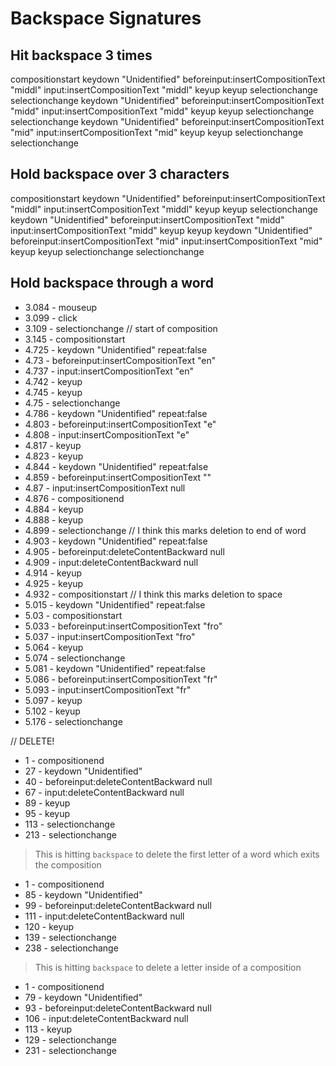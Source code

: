# Backspace Signatures

## Hit backspace 3 times

compositionstart
keydown "Unidentified"
beforeinput:insertCompositionText "middl"
input:insertCompositionText "middl"
keyup
keyup
selectionchange
selectionchange
keydown "Unidentified"
beforeinput:insertCompositionText "midd"
input:insertCompositionText "midd"
keyup
keyup
selectionchange
selectionchange
keydown "Unidentified"
beforeinput:insertCompositionText "mid"
input:insertCompositionText "mid"
keyup
keyup
selectionchange
selectionchange

## Hold backspace over 3 characters

compositionstart
keydown "Unidentified"
beforeinput:insertCompositionText "middl"
input:insertCompositionText "middl"
keyup
keyup
selectionchange
keydown "Unidentified"
beforeinput:insertCompositionText "midd"
input:insertCompositionText "midd"
keyup
keyup
keydown "Unidentified"
beforeinput:insertCompositionText "mid"
input:insertCompositionText "mid"
keyup
keyup
selectionchange
selectionchange

## Hold backspace through a word

* 3.084 - mouseup
* 3.099 - click
* 3.109 - selectionchange
  // start of composition
* 3.145 - compositionstart
* 4.725 - keydown "Unidentified" repeat:false
* 4.73 - beforeinput:insertCompositionText "en"
* 4.737 - input:insertCompositionText "en"
* 4.742 - keyup
* 4.745 - keyup
* 4.75 - selectionchange
* 4.786 - keydown "Unidentified" repeat:false
* 4.803 - beforeinput:insertCompositionText "e"
* 4.808 - input:insertCompositionText "e"
* 4.817 - keyup
* 4.823 - keyup
* 4.844 - keydown "Unidentified" repeat:false
* 4.859 - beforeinput:insertCompositionText ""
* 4.87 - input:insertCompositionText null
* 4.876 - compositionend
* 4.884 - keyup
* 4.888 - keyup
* 4.899 - selectionchange
  // I think this marks deletion to end of word
* 4.903 - keydown "Unidentified" repeat:false
* 4.905 - beforeinput:deleteContentBackward null
* 4.909 - input:deleteContentBackward null
* 4.914 - keyup
* 4.925 - keyup
* 4.932 - compositionstart
  // I think this marks deletion to space
* 5.015 - keydown "Unidentified" repeat:false
* 5.03 - compositionstart
* 5.033 - beforeinput:insertCompositionText "fro"
* 5.037 - input:insertCompositionText "fro"
* 5.064 - keyup
* 5.074 - selectionchange
* 5.081 - keydown "Unidentified" repeat:false
* 5.086 - beforeinput:insertCompositionText "fr"
* 5.093 - input:insertCompositionText "fr"
* 5.097 - keyup
* 5.102 - keyup
* 5.176 - selectionchange

// DELETE!

* 1 - compositionend
* 27 - keydown "Unidentified"
* 40 - beforeinput:deleteContentBackward null
* 67 - input:deleteContentBackward null
* 89 - keyup
* 95 - keyup
* 113 - selectionchange
* 213 - selectionchange

> This is hitting `backspace` to delete the first letter of a word which exits
> the composition

* 1 - compositionend
* 85 - keydown "Unidentified"
* 99 - beforeinput:deleteContentBackward null
* 111 - input:deleteContentBackward null
* 120 - keyup
* 139 - selectionchange
* 238 - selectionchange

> This is hitting `backspace` to delete a letter inside of a composition

* 1 - compositionend
* 79 - keydown "Unidentified"
* 93 - beforeinput:deleteContentBackward null
* 106 - input:deleteContentBackward null
* 113 - keyup
* 129 - selectionchange
* 231 - selectionchange
